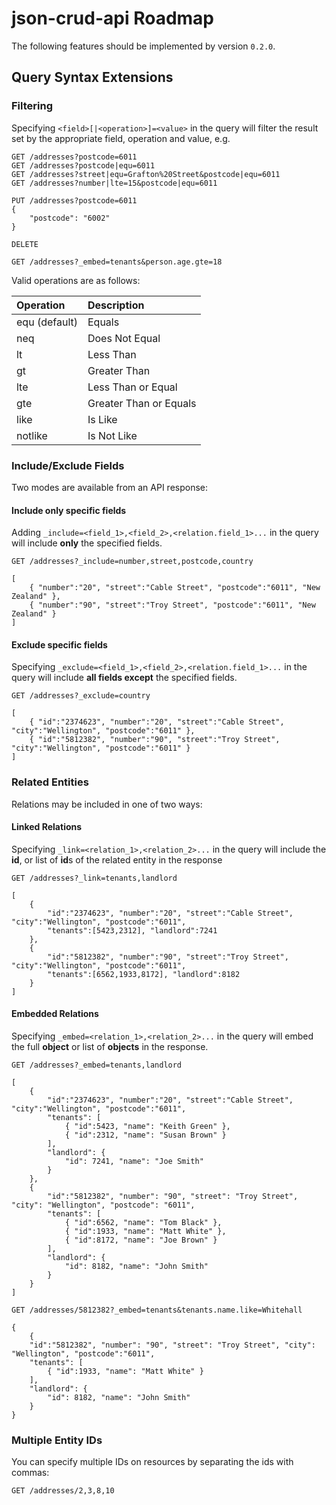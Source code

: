 # json-crud-api Roadmap

The following features should be implemented by version ```0.2.0```.


## Query Syntax Extensions

### Filtering

Specifying ```<field>[|<operation>]=<value>``` in the query will filter the result set by the appropriate field, operation and value, e.g.

    GET /addresses?postcode=6011
	GET /addresses?postcode|equ=6011
	GET /addresses?street|equ=Grafton%20Street&postcode|equ=6011
	GET /addresses?number|lte=15&postcode|equ=6011
	
	PUT /addresses?postcode=6011
	{
		"postcode": "6002"
	}
	
	DELETE
	
	GET /addresses?_embed=tenants&person.age.gte=18
	
Valid operations are as follows:

| Operation       | Description             |
|:----------------|:------------------------|
| equ (default)   | Equals		             |
| neq             | Does Not Equal          |
| lt              | Less Than	             |
| gt              | Greater Than            |
| lte             | Less Than or Equal      |
| gte             | Greater Than or Equals  |
| like            | Is Like                 |
| notlike         | Is Not Like             |


### Include/Exclude Fields

Two modes are available from an API response:

#### Include only specific fields
Adding ```_include=<field_1>,<field_2>,<relation.field_1>...``` in the query will include **only** the specified fields.

	GET /addresses?_include=number,street,postcode,country
	
	[
		{ "number":"20", "street":"Cable Street", "postcode":"6011", "New Zealand" },
		{ "number":"90", "street":"Troy Street", "postcode":"6011", "New Zealand" }
	]

#### Exclude specific fields
Specifying ```_exclude=<field_1>,<field_2>,<relation.field_1>...``` in the query will include **all fields except** the specified fields.

	GET /addresses?_exclude=country
	
	[
		{ "id":"2374623", "number":"20", "street":"Cable Street", "city":"Wellington", "postcode":"6011" },
		{ "id":"5812382", "number":"90", "street":"Troy Street", "city":"Wellington", "postcode":"6011" }
	]

### Related Entities

Relations may be included in one of two ways:

#### Linked Relations
Specifying ```_link=<relation_1>,<relation_2>...``` in the query will include the **id**, or list of **id**s of the related entity in the response
	
	GET /addresses?_link=tenants,landlord
	
	[
		{ 
			"id":"2374623", "number":"20", "street":"Cable Street", "city":"Wellington", "postcode":"6011", 
			"tenants":[5423,2312], "landlord":7241
		},
		{
			"id":"5812382", "number":"90", "street":"Troy Street", "city":"Wellington", "postcode":"6011", 
			"tenants":[6562,1933,8172], "landlord":8182
		}
	]

#### Embedded Relations
Specifying ```_embed=<relation_1>,<relation_2>...``` in the query will embed the full **object** or list of **objects** in the response.

	GET /addresses?_embed=tenants,landlord
	
	[
		{ 
			"id":"2374623", "number":"20", "street":"Cable Street", "city":"Wellington", "postcode":"6011", 
			"tenants": [
				{ "id":5423, "name": "Keith Green" },
				{ "id":2312, "name": "Susan Brown" }
			], 
			"landlord": {
				"id": 7241, "name": "Joe Smith"
			}
		},
		{
			"id":"5812382", "number": "90", "street": "Troy Street", "city": "Wellington", "postcode": "6011", 
			"tenants": [
				{ "id":6562, "name": "Tom Black" },
				{ "id":1933, "name": "Matt White" },
				{ "id":8172, "name": "Joe Brown" }
			], 
			"landlord": {
				"id": 8182, "name": "John Smith"
			}
		}
	]
	
	GET /addresses/5812382?_embed=tenants&tenants.name.like=Whitehall
	
	{
    	{
    	"id":"5812382", "number": "90", "street": "Troy Street", "city": "Wellington", "postcode":"6011", 
    	"tenants": [
      		{ "id":1933, "name": "Matt White" }
    	], 
    	"landlord": {
      		"id": 8182, "name": "John Smith"
    	}
  	}
	
### Multiple Entity IDs

You can specify multiple IDs on resources by separating the ids with commas:

	GET /addresses/2,3,8,10
	
